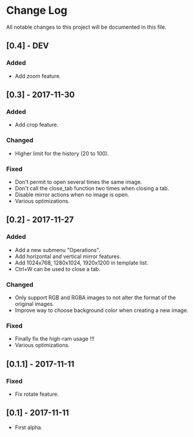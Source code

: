 # Change Log
All notable changes to this project will be documented in this file.

## [0.4] - DEV
### Added
- Add zoom feature.

## [0.3] - 2017-11-30
### Added
- Add crop feature.

### Changed
- Higher limit for the history (20 to 100).

### Fixed
- Don't permit to open several times the same image.
- Don't call the close_tab function two times when closing a tab.
- Disable mirror actions when no image is open.
- Various optimizations.

## [0.2] - 2017-11-27
### Added
- Add a new submenu "Operations".
- Add horizontal and vertical mirror features.
- Add 1024x768, 1280x1024, 1920x1200 in template list.
- Ctrl+W can be used to close a tab.

### Changed
- Only support RGB and RGBA images to not alter the format of the original images.
- Improve way to choose background color when creating a new image.

### Fixed
- Finally fix the high-ram usage !!!
- Various optimizations.

## [0.1.1] - 2017-11-11
### Fixed
- Fix rotate feature.

## [0.1] - 2017-11-11
- First alpha.
